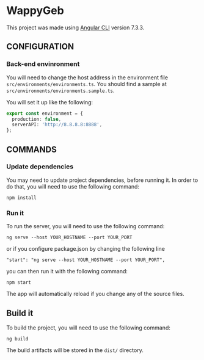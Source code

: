 # WappyGeb

This project was made using [Angular CLI](https://github.com/angular/angular-cli) version 7.3.3.

CONFIGURATION
------------

### Back-end envinronment

You will need to change the host address in the environment file `src/environments/environments.ts`.
You should find a sample at `src/environments/environments.sample.ts`.

You will set it up like the following:
```typescript
export const environment = {
  production: false,
  serverAPI: 'http://8.8.8.8:8888',
};
```

COMMANDS
------------

### Update dependencies

You may need to update project dependencies, before running it.
In order to do that, you will need to use the following command:

~~~
npm install
~~~

### Run it

To run the server, you will need to use the following command:

~~~
ng serve --host YOUR_HOSTNAME --port YOUR_PORT
~~~

or if you configure package.json by changing the following line

~~~
"start": "ng serve --host YOUR_HOSTNAME --port YOUR_PORT",
~~~

you can then run it with the following command:

~~~
npm start
~~~

The app will automatically reload if you change any of the source files.

## Build it

To build the project, you will need to use the following command:

~~~
ng build
~~~

The build artifacts will be stored in the `dist/` directory.